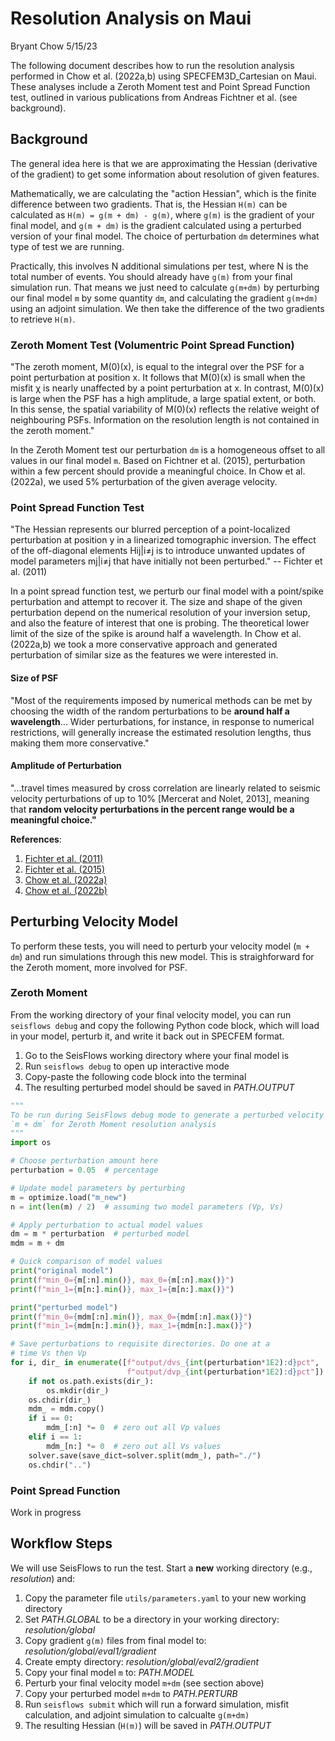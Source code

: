 # Resolution Analysis on Maui

Bryant Chow 
5/15/23

The following document describes how to run the resolution analysis performed in Chow et al. (2022a,b) 
using SPECFEM3D_Cartesian on Maui. These analyses include a Zeroth Moment test and Point Spread
Function test, outlined in various publications from Andreas Fichtner et al. (see background).

## Background

The general idea here is that we are approximating the Hessian (derivative of the gradient) to get
some information about resolution of given features.

Mathematically, we are calculating the "action Hessian", which is the finite difference between two
gradients. That is, the Hessian `H(m)` can be calculated as `H(m) = g(m + dm) - g(m)`, where `g(m)`
is the gradient of your final model, and `g(m + dm)` is the gradient calculated using a perturbed
version of your final model. The choice of perturbation `dm` determines what type of test we 
are running.

Practically, this involves N additional simulations per test, where N is the total number of events. 
You should already have `g(m)` from your final simulation run. That means we just need to 
calculate `g(m+dm)` by perturbing our final model `m` by some quantity `dm`, and calculating the gradient 
`g(m+dm)` using an adjoint simulation. We then take the difference of the two gradients to retrieve `H(m)`.

### Zeroth Moment Test (Volumentric Point Spread Function)

"The zeroth moment, M(0)(x), is equal to the integral over the PSF for a point perturbation at position x. 
It follows that M(0)(x) is small when the misfit χ is nearly unaffected by a point perturbation at x. In 
contrast, M(0)(x) is large when the PSF has a high amplitude, a large spatial extent, or both. In this sense, 
the spatial variability of M(0)(x) reflects the relative weight of neighbouring PSFs. Information on the 
resolution length is not contained in the zeroth moment."

In the Zeroth Moment test our perturbation `dm` is a homogeneous offset to all values in our final model `m`.
Based on Fichtner et al. (2015), perturbation within a few percent should provide a meaningful choice. In
Chow et al. (2022a), we used 5\% perturbation of the given average velocity.

### Point Spread Function Test

"The Hessian represents our blurred perception of a point-localized perturbation at position 
y in a linearized tomographic inversion. The effect of the off-diagonal elements Hij|i≠j is 
to introduce unwanted updates of model parameters mj|i≠j that have initially not been perturbed." 
-- Fichter et al. (2011)

In a point spread function test, we perturb our final model with a point/spike perturbation and attempt
to recover it. The size and shape of the given perturbation depend on the numerical resolution of
your inversion setup, and also the feature of interest that one is probing. The theoretical lower limit 
of the size of the spike is around half a wavelength. In Chow et al. (2022a,b) we took a more conservative 
approach and generated perturbation of similar size as the features we were interested in.


#### Size of PSF 
"Most of the requirements imposed by numerical methods can be met by choosing the width of the random 
perturbations to be **around half a wavelength**... Wider perturbations, for instance, in response to numerical 
restrictions, will generally increase the estimated resolution lengths, thus making them more conservative." 

#### Amplitude of Perturbation
"...travel times measured by cross correlation are linearly related to seismic velocity 
perturbations of up to 10% [Mercerat and Nolet, 2013], meaning that **random velocity perturbations in the percent range 
would be a meaningful choice."** 

**References**:
1. [Fichter et al. (2011)](https://academic.oup.com/gji/article/187/3/1604/616815)
2. [Fichter et al. (2015)](https://agupubs.onlinelibrary.wiley.com/doi/full/10.1002/2015JB012106)
3. [Chow et al. (2022a)](https://agupubs.onlinelibrary.wiley.com/doi/10.1029/2021JB022865)
4. [Chow et al. (2022b)](https://agupubs.onlinelibrary.wiley.com/doi/10.1029/2021JB022866)

## Perturbing Velocity Model

To perform these tests, you will need to perturb your velocity model (`m + dm`) and run simulations through this new 
model. This is straighforward for the Zeroth moment, more involved for PSF.

### Zeroth Moment

From the working directory of your final velocity model, you can run `seisflows debug` and copy the following
Python code block, which will load in your model, perturb it, and write it back out in SPECFEM format.

1. Go to the SeisFlows working directory where your final model is
2. Run `seisflows debug` to open up interactive mode
3. Copy-paste the following code block into the terminal
4. The resulting perturbed model should be saved in *PATH.OUTPUT*

```python
"""
To be run during SeisFlows debug mode to generate a perturbed velocity model
`m + dm` for Zeroth Moment resolution analysis
"""
import os

# Choose perturbation amount here
perturbation = 0.05  # percentage

# Update model parameters by perturbing
m = optimize.load("m_new")
n = int(len(m) / 2)  # assuming two model parameters (Vp, Vs)

# Apply perturbation to actual model values
dm = m * perturbation  # perturbed model
mdm = m + dm

# Quick comparison of model values
print("original model")
print(f"min_0={m[:n].min()}, max_0={m[:n].max()}")
print(f"min_1={m[n:].min()}, max_1={m[n:].max()}")

print("perturbed model")
print(f"min_0={mdm[:n].min()}, max_0={mdm[:n].max()}")
print(f"min_1={mdm[n:].min()}, max_1={mdm[n:].max()}")

# Save perturbations to requisite directories. Do one at a 
# time Vs then Vp
for i, dir_ in enumerate([f"output/dvs_{int(perturbation*1E2):d}pct", 
                          f"output/dvp_{int(perturbation*1E2):d}pct"]):
    if not os.path.exists(dir_):
        os.mkdir(dir_)
    os.chdir(dir_)
    mdm_ = mdm.copy()
    if i == 0:
        mdm_[:n] *= 0  # zero out all Vp values
    elif i == 1:
        mdm_[n:] *= 0  # zero out all Vs values
    solver.save(save_dict=solver.split(mdm_), path="./")
    os.chdir("..")
```

### Point Spread Function

Work in progress

## Workflow Steps

We will use SeisFlows to run the test. Start a **new** working directory (e.g., *resolution*) and:

1) Copy the parameter file `utils/parameters.yaml` to your new working directory
2) Set *PATH.GLOBAL* to be a directory in your working directory: *resolution/global*
3) Copy gradient `g(m)` files from final model to: *resolution/global/eval1/gradient* 
4) Create empty directory: *resolution/global/eval2/gradient* 
5) Copy your final model `m` to: *PATH.MODEL*
6) Perturb your final velocity model `m+dm`  (see section above)
7) Copy your perturbed model `m+dm` to *PATH.PERTURB*
8) Run `seisflows submit` which will run a forward simulation, misfit calculation, and adjoint simulation to calcualte `g(m+dm)`
9) The resulting Hessian (`H(m)`) will be saved in *PATH.OUTPUT*

